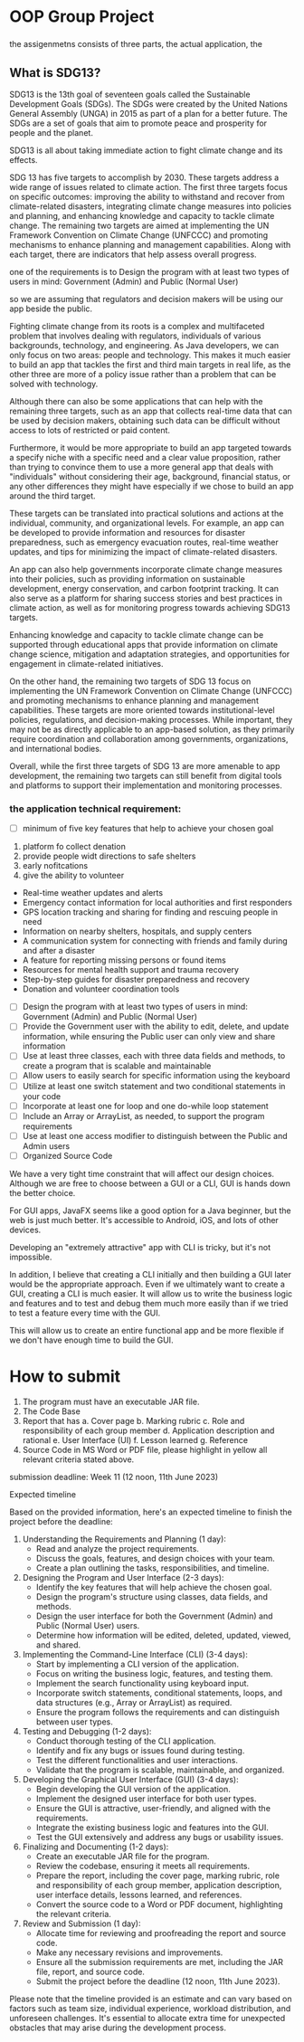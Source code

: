 # OOP Group Project

### 

the assigenmetns consists of three parts, the actual application, the

## What is SDG13?

SDG13 is the 13th goal of seventeen goals called the Sustainable Development Goals (SDGs). The SDGs were created by the United Nations General Assembly (UNGA) in 2015 as part of a plan for a better future. The SDGs are a set of goals that aim to promote peace and prosperity for people and the planet.

SDG13 is all about taking immediate action to fight climate change and its effects.

SDG 13 has five targets to accomplish by 2030. These targets address a wide range of issues related to climate action. The first three targets focus on specific outcomes: improving the ability to withstand and recover from climate-related disasters, integrating climate change measures into policies and planning, and enhancing knowledge and capacity to tackle climate change. The remaining two targets are aimed at implementing the UN Framework Convention on Climate Change (UNFCCC) and promoting mechanisms to enhance planning and management capabilities. Along with each target, there are indicators that help assess overall progress.

one of the requirements is to Design the program with at least two types of users in mind: Government (Admin) and Public (Normal User)

so we are assuming that regulators and decision makers will be using our app beside the public.

Fighting climate change from its roots is a complex and multifaceted problem that involves dealing with regulators, individuals of various backgrounds, technology, and engineering. As Java developers, we can only focus on two areas: people and technology. This makes it much easier to build an app that tackles the first and third main targets in real life, as the other three are more of a policy issue rather than a problem that can be solved with technology.

Although there can also be some applications that can help with the remaining three targets, such as an app that collects real-time data that can be used by decision makers, obtaining such data can be difficult without access to lots of restricted or paid content. 

Furthermore, it would be more appropriate to build an app targeted towards a specify niche with a specific need and a clear value proposition, rather than trying to convince them to use a more general app that deals with "individuals" without considering their age, background, financial status, or any other differences they might have especially if we chose to build an app around the third target.

These targets can be translated into practical solutions and actions at the individual, community, and organizational levels. For example, an app can be developed to provide information and resources for disaster preparedness, such as emergency evacuation routes, real-time weather updates, and tips for minimizing the impact of climate-related disasters.

An app can also help governments incorporate climate change measures into their policies, such as providing information on sustainable development, energy conservation, and carbon footprint tracking. It can also serve as a platform for sharing success stories and best practices in climate action, as well as for monitoring progress towards achieving SDG13 targets.

Enhancing knowledge and capacity to tackle climate change can be supported through educational apps that provide information on climate change science, mitigation and adaptation strategies, and opportunities for engagement in climate-related initiatives.

On the other hand, the remaining two targets of SDG 13 focus on implementing the UN Framework Convention on Climate Change (UNFCCC) and promoting mechanisms to enhance planning and management capabilities. These targets are more oriented towards institutional-level policies, regulations, and decision-making processes. While important, they may not be as directly applicable to an app-based solution, as they primarily require coordination and collaboration among governments, organizations, and international bodies.

Overall, while the first three targets of SDG 13 are more amenable to app development, the remaining two targets can still benefit from digital tools and platforms to support their implementation and monitoring processes.

### the application technical requirement:

- [ ]  minimum of five key features that help to achieve your chosen goal
1. platform fo collect denation
2. provide people widt directions to safe shelters
3. early nofitcations
4. give the ability to volunteer
- Real-time weather updates and alerts
- Emergency contact information for local authorities and first responders
- GPS location tracking and sharing for finding and rescuing people in need
- Information on nearby shelters, hospitals, and supply centers
- A communication system for connecting with friends and family during and after a disaster
- A feature for reporting missing persons or found items
- Resources for mental health support and trauma recovery
- Step-by-step guides for disaster preparedness and recovery
- Donation and volunteer coordination tools

- [ ]  Design the program with at least two types of users in mind: Government (Admin) and Public (Normal User)
- [ ]  Provide the Government user with the ability to edit, delete, and update information, while ensuring the Public user can only view and share information
- [ ]  Use at least three classes, each with three data fields and methods, to create a program that is scalable and maintainable
- [ ]  Allow users to easily search for specific information using the keyboard
- [ ]  Utilize at least one switch statement and two conditional statements in your code
- [ ]  Incorporate at least one for loop and one do-while loop statement
- [ ]  Include an Array or ArrayList, as needed, to support the program requirements
- [ ]  Use at least one access modifier to distinguish between the Public and Admin users
- [ ]  Organized Source Code

We have a very tight time constraint that will affect our design choices. Although we are free to choose between a GUI or a CLI, GUI is hands down the better choice.

For GUI apps, JavaFX seems like a good option for a Java beginner, but the web is just much better. It's accessible to Android, iOS, and lots of other devices.

Developing an "extremely attractive" app with CLI is tricky, but it's not impossible.

In addition, I believe that creating a CLI initially and then building a GUI later would be the appropriate approach. Even if we ultimately want to create a GUI, creating a CLI is much easier. It will allow us to write the business logic and features and to test and debug them much more easily than if we tried to test a feature every time with the GUI.

This will allow us to create an entire functional app and be more flexible if we don't have enough time to build the GUI.

# How to submit

1. The program must have an executable JAR file.
2. The Code Base
3. Report that has 
a. Cover page
b. Marking rubric 
c. Role and responsibility of each group member 
d. Application description and rational 
e. User Interface (UI) 
f. Lesson learned 
g. Reference
4. Source Code in MS Word or PDF file, please highlight in yellow all relevant criteria stated above.

submission deadline: Week 11 (12 noon, 11th June 2023) 

Expected timeline

Based on the provided information, here's an expected timeline to finish the project before the deadline:

1. Understanding the Requirements and Planning (1 day):
    - Read and analyze the project requirements.
    - Discuss the goals, features, and design choices with your team.
    - Create a plan outlining the tasks, responsibilities, and timeline.
2. Designing the Program and User Interface (2-3 days):
    - Identify the key features that will help achieve the chosen goal.
    - Design the program's structure using classes, data fields, and methods.
    - Design the user interface for both the Government (Admin) and Public (Normal User) users.
    - Determine how information will be edited, deleted, updated, viewed, and shared.
3. Implementing the Command-Line Interface (CLI) (3-4 days):
    - Start by implementing a CLI version of the application.
    - Focus on writing the business logic, features, and testing them.
    - Implement the search functionality using keyboard input.
    - Incorporate switch statements, conditional statements, loops, and data structures (e.g., Array or ArrayList) as required.
    - Ensure the program follows the requirements and can distinguish between user types.
4. Testing and Debugging (1-2 days):
    - Conduct thorough testing of the CLI application.
    - Identify and fix any bugs or issues found during testing.
    - Test the different functionalities and user interactions.
    - Validate that the program is scalable, maintainable, and organized.
5. Developing the Graphical User Interface (GUI) (3-4 days):
    - Begin developing the GUI version of the application.
    - Implement the designed user interface for both user types.
    - Ensure the GUI is attractive, user-friendly, and aligned with the requirements.
    - Integrate the existing business logic and features into the GUI.
    - Test the GUI extensively and address any bugs or usability issues.
6. Finalizing and Documenting (1-2 days):
    - Create an executable JAR file for the program.
    - Review the codebase, ensuring it meets all requirements.
    - Prepare the report, including the cover page, marking rubric, role and responsibility of each group member, application description, user interface details, lessons learned, and references.
    - Convert the source code to a Word or PDF document, highlighting the relevant criteria.
7. Review and Submission (1 day):
    - Allocate time for reviewing and proofreading the report and source code.
    - Make any necessary revisions and improvements.
    - Ensure all the submission requirements are met, including the JAR file, report, and source code.
    - Submit the project before the deadline (12 noon, 11th June 2023).

Please note that the timeline provided is an estimate and can vary based on factors such as team size, individual experience, workload distribution, and unforeseen challenges. It's essential to allocate extra time for unexpected obstacles that may arise during the development process.
